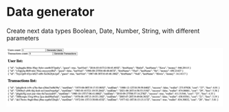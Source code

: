 # Data generator

Create next data types Boolean, Date, Number, String, with different parameters

![](pic/res.png)

